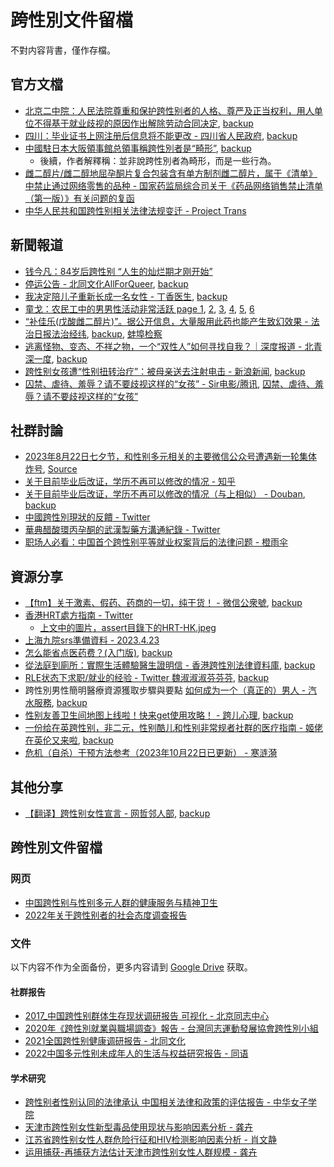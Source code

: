 # 跨性別文件留檔

不對内容背書，僅作存檔。

## 官方文檔

- [北京二中院：人民法院尊重和保护跨性别者的人格、尊严及正当权利，用人单位不得基于就业歧视的原因作出解除劳动合同决定](https://web.archive.org/web/20230401102618/https://mp.weixin.qq.com/s/jijEQOTpg0QVjXfHg6WfXA), [backup](http://archive.today/2023.07.18-174622/https://mp.weixin.qq.com/s/jijEQOTpg0QVjXfHg6WfXA)
- [四川：毕业证书上网注册后信息将不能更改 - 四川省人民政府](https://web.archive.org/web/20230317194908/https%3A%2F%2Fwww.sc.gov.cn%2F10462%2F12772%2F2015%2F5%2F10%2F10335228.shtml), [backup](http://archive.today/2023.07.18-174324/https://www.sc.gov.cn/10462/12772/2015/5/10/10335228.shtml)
- [中國駐日本大阪領事館总領事稱跨性別者是“畸形”](http://archive.today/2023.06.15-112227/https://twitter.com/xuejianosaka/status/1668778036492374018), [backup](https://web.archive.org/web/20230617155629/https://twitter.com/xuejianosaka/status/1668778036492374018)
    - 後續，作者解釋稱：並非說跨性別者為畸形，而是一些行為。
- [雌二醇片/雌二醇地屈孕酮片复合包装含有单方制剂雌二醇片，属于《清单》中禁止通过网络零售的品种 - 国家药监局综合司关于《药品网络销售禁止清单（第一版）》有关问题的复函](https://web.archive.org/web/20230710110339/https://www.nmpa.gov.cn/xxgk/fgwj/gzwj/gzwjyp/20230710110515153.html)
- [中华人民共和国跨性别相关法律法规变迁 - Project Trans](https://github.com/project-trans/legal-spec)


## 新聞報道
- [钱今凡：84岁后跨性别 “人生的灿烂期才刚开始”](https://web.archive.org/web/20230419201239/http%3A%2F%2Fwww.chinadaily.com.cn%2Fdfpd%2Fshehui%2F2012-06%2F20%2Fcontent_15515350.htm)
- [停运公告 - 北同文化AllForQueer](http://archive.today/2023.05.15-142658/https://mp.weixin.qq.com/s/5PZw5t3lqlIECS49wgmF2w), [backup](https://web.archive.org/web/20230515184551/https://mp.weixin.qq.com/s/5PZw5t3lqlIECS49wgmF2w)
- [我决定陪儿子重新长成一名女性 - 丁香医生](http://archive.today/2023.05.23-204035/https://news.ifeng.com/c/8Q1UylcVzq1), [backup](https://web.archive.org/web/20230523204054/https://news.ifeng.com/c/8Q1UylcVzq1)
- [童戈：农民工中的男男性活动非常活跃 page 1](http://archive.today/2023.06.30-130153/http://phtv.ifeng.com/weishiquanbuwenzhang/detail_2009_01/02/1076681_0.shtml), [2](http://archive.today/2023.06.30-130146/https://phtv.ifeng.com/weishiquanbuwenzhang/detail_2009_01/02/1076681_1.shtml), [3](http://archive.today/2023.06.30-130327/https://phtv.ifeng.com/weishiquanbuwenzhang/detail_2009_01/02/1076681_2.shtml), [4](http://archive.today/2023.06.30-130327/https://phtv.ifeng.com/weishiquanbuwenzhang/detail_2009_01/02/1076681_3.shtml), [5](http://archive.today/2023.06.30-130327/https://phtv.ifeng.com/weishiquanbuwenzhang/detail_2009_01/02/1076681_4.shtml), [6](http://archive.today/2023.06.30-130327/https://phtv.ifeng.com/weishiquanbuwenzhang/detail_2009_01/02/1076681_5.shtml)
- [“补佳乐(戊酸雌二醇片)”。据公开信息，大量服用此药也能产生致幻效果 - 法治日报法治经纬](http://archive.today/2023.07.16-055419/http://epaper.legaldaily.com.cn/fzrb/content/20230622/Articel04002GN.htm), [backup](https://web.archive.org/web/20230716054256/http://epaper.legaldaily.com.cn/fzrb/content/20230622/Articel04002GN.htm), [蚌埠检察](http://archive.today/2023.07.16-054904/https://zhuanlan.zhihu.com/p/638868425)
- [逃离怪物、变态、不祥之物，一个“双性人”如何寻找自我？｜深度报道 - 北青深一度](http://archive.today/2023.11.27-181319/https://mp.weixin.qq.com/s/agrYeQgzV_asFhS2m-lNNA), [backup](https://web.archive.org/web/20231127172303/https://mp.weixin.qq.com/s/agrYeQgzV_asFhS2m-lNNA)
- [跨性别女孩遭“性别扭转治疗”：被母亲送去注射电击 - 新浪新闻](http://archive.today/2024.01.19-185905/https://news.sina.cn/sh/2020-07-22/detail-iivhvpwx6751147.d.html), [backup](https://web.archive.org/web/20240119185957/https://news.sina.cn/sh/2020-07-22/detail-iivhvpwx6751147.d.html)
- [囚禁、虐待、羞辱？请不要歧视这样的“女孩” - Sir电影/腾讯](http://archive.today/2024.01.19-191739/https://new.qq.com/rain/a/20200729A0FMTE00), [囚禁、虐待、羞辱？请不要歧视这样的“女孩”](https://web.archive.org/web/20240119191849/https://new.qq.com/rain/a/20200729A0FMTE00)


## 社群討論

- [2023年8月22日七夕节，和性别多元相关的主要微信公众号遭遇新一轮集体炸号](http://archive.today/2023.08.22-070027/https://twitter.com/Angel_involked/status/1693854541844983882), [Source](https://t.me/transacademicorg/778)
- [关于目前毕业后改证，学历不再可以修改的情况 - 知乎](http://archive.today/2023.07.18-174908/https://zhuanlan.zhihu.com/p/588947037)
- [关于目前毕业后改证，学历不再可以修改的情况（与上相似） - Douban](https://web.archive.org/web/20230325145930/https://www.douban.com/group/topic/280415861/), [backup](http://archive.today/2023.07.18-174632/https://www.douban.com/group/topic/280415861/?_i=9702349Tkd3Iql,9702397UNPOU6b%23)
- [中國跨性別現狀的反饋 - Twitter](https://web.archive.org/web/20230317204132/https%3A%2F%2Ftwitter.com%2FCrystal_WangSW%2Fstatus%2F1636575011854073856)
- [華典醋酸環丙孕酮的武漢製藥方溝通紀錄 - Twitter](https://web.archive.org/web/20230317183207/https://twitter.com/BikerDuality/status/1590294112615673856)
- [职场人必看：中国首个跨性别平等就业权案背后的法律问题 - 橙雨伞](http://archive.today/2023.07.20-061825/https://www.huxiu.com/article/380270.html)





## 資源分享
- [【ftm】关于激素、假药、药商的一切，纯干货！ - 微信公衆號](https://web.archive.org/web/20230428200722/https://mp.weixin.qq.com/s/trVrYsaFklAO1hQ-LC-bog), [backup](http://archive.today/2020.10.01-073217/https://mp.weixin.qq.com/s/trVrYsaFklAO1hQ-LC-bog)
- [香港HRT處方指南 - Twitter](https://web.archive.org/web/20230322141854/https://mobile.twitter.com/christine_ctw/status/1638421527082459136)
  - [上文中的圖片，assert目錄下的HRT-HK.jpeg](https://raw.githubusercontent.com/Linzh7/TransDataArchive/main/images/HRT-HK.jpeg)
- [上海九院srs準備資料 - 2023.4.23](https://web.archive.org/web/20230423134827/https://twitter.com/kk46241589/status/1649960773442211841)
- [怎么能省点医药费？(入门版)](https://web.archive.org/web/20230515112928/https://limelight.moe/t/topic/9856), [backup](http://archive.today/2023.05.15-112927/https://limelight.moe/t/topic/9856/1)
- [從法庭到廁所：實際生活體驗醫生證明信 - 香港跨性別法律資料庫](https://web.archive.org/web/20230526225514/https://www.hktranslawdb.org/post/%E5%BE%9E%E6%B3%95%E5%BA%AD%E5%88%B0%E5%BB%81%E6%89%80%EF%BC%9A%E5%AF%A6%E9%9A%9B%E7%94%9F%E6%B4%BB%E9%AB%94%E9%A9%97%E9%86%AB%E7%94%9F%E8%AD%89%E6%98%8E%E4%BF%A1), [backup](http://archive.today/2023.05.26-225456/https://www.hktranslawdb.org/post/%E5%BE%9E%E6%B3%95%E5%BA%AD%E5%88%B0%E5%BB%81%E6%89%80%EF%BC%9A%E5%AF%A6%E9%9A%9B%E7%94%9F%E6%B4%BB%E9%AB%94%E9%A9%97%E9%86%AB%E7%94%9F%E8%AD%89%E6%98%8E%E4%BF%A1)
- [RLE状态下求职/就业的经验 - Twitter 魏淑淑淑芬芬芬](https://web.archive.org/web/20230608190645/https://twitter.com/Nevernessian/status/1666657437611606016), [backup](http://archive.today/2023.06.08-190625/https://twitter.com/Nevernessian/status/1666657437611606016)
- 跨性別男性簡明醫療資源獲取步驟與要點 [如何成为一个（真正的）男人 - 汽水服務](https://web.archive.org/web/20230614063954/https://mp.weixin.qq.com/s/kXYGhZETaMkhuwAbH3s-jQ), [backup](http://archive.today/2023.06.14-063954/https://mp.weixin.qq.com/s/kXYGhZETaMkhuwAbH3s-jQ)
- [性别友善卫生间地图上线啦！快来get使用攻略！ - 跨儿心理](https://web.archive.org/web/20230615141140/https://mp.weixin.qq.com/s/aDigyqkiqJQVr0x1-tGx9g), [backup](http://archive.today/2023.06.15-141144/https://mp.weixin.qq.com/s/aDigyqkiqJQVr0x1-tGx9g)
- [一份给在英跨性别，非二元，性别酷儿和性别非常规者社群的医疗指南 - 姬佬在英伦又来啦](http://archive.today/2024.01.20-111607/https://mp.weixin.qq.com/s/4zHm7EAFWU3ANuBTQD9rKA), [backup](https://web.archive.org/web/20240120111603/https://mp.weixin.qq.com/s/4zHm7EAFWU3ANuBTQD9rKA)
- [危机（自杀）干预方法参考（2023年10月22日已更新） - 寒涟漪](http://archive.today/2024.01.24-092537/https://zhuanlan.zhihu.com/p/422051124)

## 其他分享
- [【翻译】跨性别女性宣言 -  网哲邻人部](https://web.archive.org/web/20231019071738/https://mp.weixin.qq.com/s?__biz=MzkwMjE5MTg2Ng==&mid=2247485042&idx=1&sn=a58d171639add87514d4bb4729b90408&chksm=c0a809e7f7df80f1fac1d2f441c1970035c371c2e1a8c711329a3a693bb1bf4b7a3b04dd866b&xtrack=1&scene=90&subscene=93&sessionid=1697697740&flutter_pos=4&clicktime=1697697760&enterid=1697697760&finder_biz_enter_id=4&ascene=56&fasttmpl_type=0&fasttmpl_fullversion=6905274-zh_CN-zip&fasttmpl_flag=0&realreporttime=1697697760181&devicetype=android-31&version=28002a53&nettype=ctnet&abtest_cookie=AAACAA%3D%3D&lang=zh_CN&session_us=gh_e48692199c7f&countrycode=CN&exportkey=n_ChQIAhIQWxa6mtoEFMkR7XsrK5fmHhLrAQIE97dBBAEAAAAAAOtNFBcxUmYAAAAOpnltbLcz9gKNyK89dVj0FjqBceEhWKTvUlSx72xF56uvUnn2paotA%2BkPUuxovoZ%2F3ix8x%2FQGYztbOqnHof2vtjkcpH8%2Fdwts5EJRpZP5XGXUQ4X6RMnajCNBqZ%2Bi7ZRBwLS2QRUDjBAE73hEliUnpfm5xSYl5HHoe0L4r9W%2FtSU3AuVXz2QEefesqrIPc1l0M%2FkbLUGbCy172cxPVklXy%2BmTlGAIXxTyuIaDUpq8ePO4ot%2BdhVcOjf8ZAcODtgYZ41HctI4j%2FQYQIhcxB6Npk6qorbE%3D&pass_ticket=suxsmatuWGJH%2B8FAkjHU3gTHso0Geo8Il4cZde9YyIHH6rr3hIiHb2%2BSfHTUA4gJ&wx_header=3), [backup](http://archive.today/2023.10.19-071744/https://mp.weixin.qq.com/s?__biz=MzkwMjE5MTg2Ng==&mid=2247485042&idx=1&sn=a58d171639add87514d4bb4729b90408&chksm=c0a809e7f7df80f1fac1d2f441c1970035c371c2e1a8c711329a3a693bb1bf4b7a3b04dd866b&xtrack=1&scene=90&subscene=93&sessionid=1697697740&flutter_pos=4&clicktime=1697697760&enterid=1697697760&finder_biz_enter_id=4&ascene=56&fasttmpl_type=0&fasttmpl_fullversion=6905274-zh_CN-zip&fasttmpl_flag=0&realreporttime=1697697760181&devicetype=android-31&version=28002a53&nettype=ctnet&abtest_cookie=AAACAA%3D%3D&lang=zh_CN&session_us=gh_e48692199c7f&countrycode=CN&exportkey=n_ChQIAhIQWxa6mtoEFMkR7XsrK5fmHhLrAQIE97dBBAEAAAAAAOtNFBcxUmYAAAAOpnltbLcz9gKNyK89dVj0FjqBceEhWKTvUlSx72xF56uvUnn2paotA%2BkPUuxovoZ/3ix8x/QGYztbOqnHof2vtjkcpH8/dwts5EJRpZP5XGXUQ4X6RMnajCNBqZ%2Bi7ZRBwLS2QRUDjBAE73hEliUnpfm5xSYl5HHoe0L4r9W/tSU3AuVXz2QEefesqrIPc1l0M/kbLUGbCy172cxPVklXy%2BmTlGAIXxTyuIaDUpq8ePO4ot%2BdhVcOjf8ZAcODtgYZ41HctI4j/QYQIhcxB6Npk6qorbE%3D&pass_ticket=suxsmatuWGJH%2B8FAkjHU3gTHso0Geo8Il4cZde9YyIHH6rr3hIiHb2%2BSfHTUA4gJ&wx_header=3)


## 跨性別文件留檔

### 网页
- [中国跨性别与性别多元人群的健康服务与精神卫生](http://archive.today/2023.05.23-153847/https://zhuanlan.zhihu.com/p/61255815)
- [2022年关于跨性别者的社会态度调查报告](http://archive.today/2023.05.23-154048/https:www.163.com/dy/article/H3R35E0C0545G0TE.html)

### 文件

以下内容不作为全面备份，更多内容请到 [Google Drive](https://drive.google.com/drive/u/1/folders/1XQr-Ucbj-zIRoPZ27qWk-egI17MaIVH2?ths=true) 获取。

#### 社群报告

- [2017_中国跨性别群体生存现状调研报告 可视化 - 北京同志中心](https://github.com/Linzh7/TransDataArchive/blob/main/files/2017_%E4%B8%AD%E5%9B%BD%E8%B7%A8%E6%80%A7%E5%88%AB%E7%BE%A4%E4%BD%93%E7%94%9F%E5%AD%98%E7%8E%B0%E7%8A%B6%E8%B0%83%E7%A0%94%E6%8A%A5%E5%91%8A-%E5%8F%AF%E8%A7%86%E5%8C%96_compressed.pdf)
- [2020年《跨性別就業與職場調查》報告 - 台灣同志運動發展協會跨性別小組](https://github.com/Linzh7/TransDataArchive/blob/main/files/2020%E5%B9%B4%E3%80%8A%E8%B7%A8%E6%80%A7%E5%88%A5%E5%B0%B1%E6%A5%AD%E8%88%87%E8%81%B7%E5%A0%B4%E8%AA%BF%E6%9F%A5%E3%80%8B%E5%A0%B1%E5%91%8A.pdf)
- [2021全国跨性别健康调研报告 - 北同文化](https://github.com/Linzh7/TransDataArchive/blob/main/files/2021%E5%85%A8%E5%9B%BD%E8%B7%A8%E6%80%A7%E5%88%AB%E5%81%A5%E5%BA%B7%E8%B0%83%E7%A0%94%E6%8A%A5%E5%91%8A_compressed.pdf)
- [2022中国多元性别未成年人的生活与权益研究报告 - 同语](https://github.com/Linzh7/TransDataArchive/blob/main/files/%E4%B8%AD%E5%9B%BD%E5%A4%9A%E5%85%83%E6%80%A7%E5%88%AB%E6%9C%AA%E6%88%90%E5%B9%B4%E4%BA%BA%E7%9A%84%E7%94%9F%E6%B4%BB%E4%B8%8E%E6%9D%83%E7%9B%8A%E7%A0%94%E7%A9%B6%E6%8A%A5%E5%91%8A_compressed.pdf)

#### 学术研究

- [跨性别者性别认同的法律承认 中国相关法律和政策的评估报告 - 中华女子学院](https://github.com/Linzh7/TransDataArchive/blob/main/files/%E8%B7%A8%E6%80%A7%E5%88%AB%E8%80%85%E6%80%A7%E5%88%AB%E8%AE%A4%E5%90%8C%E7%9A%84%E6%B3%95%E5%BE%8B%E6%89%BF%E8%AE%A4-%E4%B8%AD%E5%9B%BD%E7%9B%B8%E5%85%B3%E6%B3%95%E5%BE%8B%E5%92%8C%E6%94%BF%E7%AD%96%E7%9A%84%E8%AF%84%E4%BC%B0%E6%8A%A5%E5%91%8A.pdf)
- [天津市跨性别女性新型毒品使用现状与影响因素分析 - 龚卉](https://github.com/Linzh7/TransDataArchive/blob/main/files/%E5%A4%A9%E6%B4%A5%E5%B8%82%E8%B7%A8%E6%80%A7%E5%88%AB%E5%A5%B3%E6%80%A7%E6%96%B0%E5%9E%8B%E6%AF%92%E5%93%81%E4%BD%BF%E7%94%A8%E7%8E%B0%E7%8A%B6%E4%B8%8E%E5%BD%B1%E5%93%8D%E5%9B%A0%E7%B4%A0%E5%88%86%E6%9E%90_%E9%BE%9A%E5%8D%89.pdf)
- [江苏省跨性别女性人群危险行征和HIV检测影响因素分析 - 肖文静](https://github.com/Linzh7/TransDataArchive/blob/main/files/%E6%B1%9F%E8%8B%8F%E7%9C%81%E8%B7%A8%E6%80%A7%E5%88%AB%E5%A5%B3%E6%80%A7%E4%BA%BA%E7%BE%A4%E5%8D%B1%E9%99%A9%E8%A1%8C_%E5%BE%81%E5%92%8CHIV%E6%A3%80%E6%B5%8B%E5%BD%B1%E5%93%8D%E5%9B%A0%E7%B4%A0%E5%88%86%E6%9E%90_%E8%82%96%E6%96%87%E9%9D%99.pdf)
- [运用捕获-再捕获方法估计天津市跨性别女性人群规模 - 龚卉](https://github.com/Linzh7/TransDataArchive/blob/main/files/%E8%BF%90%E7%94%A8%E6%8D%95%E8%8E%B7_%E5%86%8D%E6%8D%95%E8%8E%B7%E6%96%B9%E6%B3%95%E4%BC%B0%E8%AE%A1%E5%A4%A9%E6%B4%A5%E5%B8%82%E8%B7%A8%E6%80%A7%E5%88%AB%E5%A5%B3%E6%80%A7%E4%BA%BA%E7%BE%A4%E8%A7%84%E6%A8%A1.pdf)

